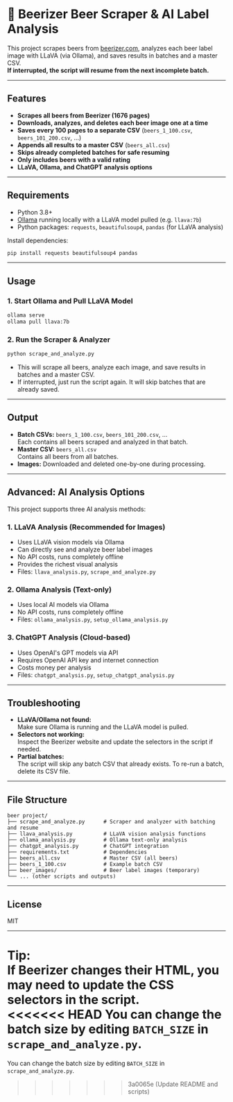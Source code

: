 # 🍺 Beerizer Beer Scraper & AI Label Analysis

This project scrapes beers from [beerizer.com](https://beerizer.com), analyzes each beer label image with LLaVA (via Ollama), and saves results in batches and a master CSV.  
**If interrupted, the script will resume from the next incomplete batch.**

---

## Features

- **Scrapes all beers from Beerizer (1676 pages)**
- **Downloads, analyzes, and deletes each beer image one at a time**
- **Saves every 100 pages to a separate CSV** (`beers_1_100.csv`, `beers_101_200.csv`, ...)
- **Appends all results to a master CSV** (`beers_all.csv`)
- **Skips already completed batches for safe resuming**
- **Only includes beers with a valid rating**
- **LLaVA, Ollama, and ChatGPT analysis options**

---

## Requirements

- Python 3.8+
- [Ollama](https://ollama.com/) running locally with a LLaVA model pulled (e.g. `llava:7b`)
- Python packages: `requests`, `beautifulsoup4`, `pandas` (for LLaVA analysis)

Install dependencies:
```sh
pip install requests beautifulsoup4 pandas
```

---

## Usage

### 1. Start Ollama and Pull LLaVA Model

```sh
ollama serve
ollama pull llava:7b
```

### 2. Run the Scraper & Analyzer

```sh
python scrape_and_analyze.py
```

- This will scrape all beers, analyze each image, and save results in batches and a master CSV.
- If interrupted, just run the script again. It will skip batches that are already saved.

---

## Output

- **Batch CSVs:** `beers_1_100.csv`, `beers_101_200.csv`, ...  
  Each contains all beers scraped and analyzed in that batch.
- **Master CSV:** `beers_all.csv`  
  Contains all beers from all batches.
- **Images:** Downloaded and deleted one-by-one during processing.

---

## Advanced: AI Analysis Options

This project supports three AI analysis methods:

### 1. **LLaVA Analysis** (Recommended for Images)
- Uses LLaVA vision models via Ollama
- Can directly see and analyze beer label images
- No API costs, runs completely offline
- Provides the richest visual analysis
- Files: `llava_analysis.py`, `scrape_and_analyze.py`

### 2. **Ollama Analysis** (Text-only)
- Uses local AI models via Ollama
- No API costs, runs completely offline
- Files: `ollama_analysis.py`, `setup_ollama_analysis.py`

### 3. **ChatGPT Analysis** (Cloud-based)
- Uses OpenAI's GPT models via API
- Requires OpenAI API key and internet connection
- Costs money per analysis
- Files: `chatgpt_analysis.py`, `setup_chatgpt_analysis.py`

---

## Troubleshooting

- **LLaVA/Ollama not found:**  
  Make sure Ollama is running and the LLaVA model is pulled.
- **Selectors not working:**  
  Inspect the Beerizer website and update the selectors in the script if needed.
- **Partial batches:**  
  The script will skip any batch CSV that already exists. To re-run a batch, delete its CSV file.

---

## File Structure

```
beer project/
├── scrape_and_analyze.py      # Scraper and analyzer with batching and resume
├── llava_analysis.py          # LLaVA vision analysis functions
├── ollama_analysis.py         # Ollama text-only analysis
├── chatgpt_analysis.py        # ChatGPT integration
├── requirements.txt           # Dependencies
├── beers_all.csv              # Master CSV (all beers)
├── beers_1_100.csv            # Example batch CSV
├── beer_images/               # Beer label images (temporary)
└── ... (other scripts and outputs)
```

---

## License

MIT

---

**Tip:**  
If Beerizer changes their HTML, you may need to update the CSS selectors in the script.  
<<<<<<< HEAD
You can change the batch size by editing `BATCH_SIZE` in `scrape_and_analyze.py`.
=======
You can change the batch size by editing `BATCH_SIZE` in `scrape_and_analyze.py`.
>>>>>>> 3a0065e (Update README and scripts)
